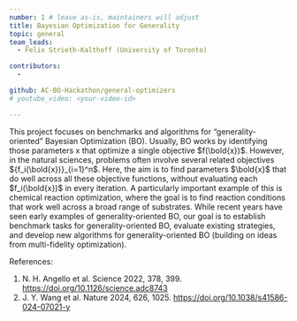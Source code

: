 ```yaml
---
number: 1 # leave as-is, maintainers will adjust
title: Bayesian Optimization for Generality
topic: general
team_leads:
  - Felix Strieth-Kalthoff (University of Toronto)

contributors:
  - 

github: AC-BO-Hackathon/general-optimizers
# youtube_video: <your-video-id>

---
```


This project focuses on benchmarks and algorithms for “generality-oriented” Bayesian Optimization (BO). Usually, BO works by identifying those parameters x that optimize a single objective $f(\bold{x})$. However, in the natural sciences, problems often involve several related objectives ${f_i(\bold{x})}_{i=1}^n$. Here, the aim is to find parameters $\bold{x}$ that do well across all these objective functions, without evaluating each $f_i(\bold{x})$ in every iteration. A particularly important example of this is chemical reaction optimization, where the goal is to find reaction conditions that work well across a broad range of substrates. While recent years have seen early examples of generality-oriented BO, our goal is to establish benchmark tasks for generality-oriented BO, evaluate existing strategies, and develop new algorithms for generality-oriented BO (building on ideas from multi-fidelity optimization). 

References:

1. N. H. Angello et al. Science 2022, 378, 399. https://doi.org/10.1126/science.adc8743 
2. J. Y. Wang et al. Nature 2024, 626, 1025. https://doi.org/10.1038/s41586-024-07021-y 
